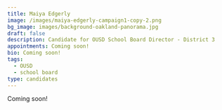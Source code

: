```yaml
---
title: Maiya Edgerly
image: /images/maiya-edgerly-campaign1-copy-2.png
bg_image: images/background-oakland-panorama.jpg
draft: false
description: Candidate for OUSD School Board Director - District 3
appointments: Coming soon!
bio: Coming soon!
tags:
  - OUSD
  - school board
type: candidates
---
```

Coming soon!